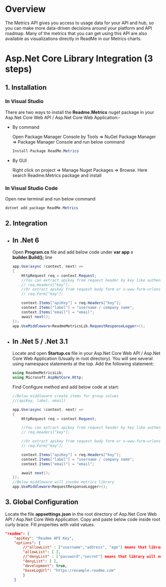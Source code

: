 
# Overview
The Metrics API gives you access to usage data for your API and hub, so you can make more data-driven decisions around your platform and API roadmap. Many of the metrics that you can get using this API are also available as visualizations directly in ReadMe in our Metrics charts.

# Asp.Net Core Library Integration (3 steps)
## 1. Installation

### In Visual Studio
There are two ways to install the **Readme.Metrics** nuget package in your Asp.Net Core Web API / Asp.Net Core Web Application:-

- By command

    Open Package Manager Console by Tools => NuGet Package Manager => Package Manager Console and run below command

    ```c#
    Install-Package ReadMe.Metrics
    ```
- By GUI
    
    Right click on project => Manage Nuget Packages => Browse. Here search Readme.Metrics package and install

### In Visual Studio Code  
Open new terminal and run below command

```c#
dotnet add package ReadMe.Metrics
```

## 2. Integration

- ## In .Net 6
    Open **Program.cs** file and add below code under **var app = builder.Build();** line

    ```c#
    app.Use(async (context, next) =>
    {
        HttpRequest req = context.Request;
        //You can extract apikey from request header by key like authentication, x-api-key as
        // req.Headers["key"];
        //Or extract apikey from request body form or x-www-form-urlencoded by key as
        // req.Form["key"];

        context.Items["apiKey"] = req.Headers["key"];
        context.Items["label"] = "username / company name";
        context.Items["email"] = "email";
        await next();
    });
    app.UseMiddleware<ReadmeMetricsLib.RequestResponseLogger>();
    ```
- ## In .Net 5 / .Net 3.1
    Locate and open **Startup.cs** file in your Asp.Net Core Web API / Asp.Net Core Web Application (Usually in root directory). You will see several using namespace statements at the top. Add the following statement:

    ```c# 
    using ReadmeMetricsLib;
    using Microsoft.AspNetCore.Http;
    ```

    Find Configure method and add below code at start:

    ```c#
    //Below middleware create items for group values
    //(apiKey, label, email)

    app.Use(async (context, next) =>
    {
        HttpRequest req = context.Request;

        //You can extract apikey from request header by key like authentication, x-api-key as
        // req.Headers["key"];

        //Or extract apikey from request body form or x-www-form-urlencoded by key as
        // req.Form["key"];

        context.Items["apiKey"] = req.Headers["key"];
        context.Items["label"] = "username / company name";
        context.Items["email"] = "email";

        await next();
    });
    //Below middleware will invoke metrics library
    app.UseMiddleware<RequestResponseLogger>();
    ```

## 3. Global Configuration
 Locate the file **appsettings.json** in the root directory of Asp.Net Core Web API / Asp.Net Core Web Application. Copy and paste below code inside root curly brace. Fill properties with valid values.

```json 
"readme": {
    "apiKey": "Readme API Key",
    "options": {
        //"allowList" : ["username","address", "age"] means that library will extract values from headers,query strings and body whose key is given in allowList. When allowList is given, denyList will be ignored
        "allowList": [ ],
        //"denyList" : ["password","secret"] means that library will not extract values from headers,query strings and body whose key is given in denyList.
        "denyList": [ ],
        "development": true,
        "baseLogUrl": "https://example.readme.com"
        }
    }
```


